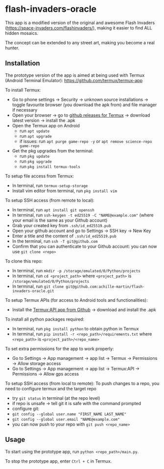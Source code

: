 # flash-invaders-oracle

This app is a modified version of the original and awesome Flash Invaders (https://space-invaders.com/flashinvaders/), making it easier to find ALL hidden mosaics.

The concept can be extended to any street art, making you become a real hunter.

## Installation

The prototype version of the app is aimed at being used with Termux (Android Terminal Emulator): https://github.com/termux/termux-app

To install Termux:
* Go to phone settings -> Security -> unknown source installations -> toggle favourite browser (you download the apk from) and file manager if necessary
* Open your browser -> go to [github releases for Termux](https://github.com/termux/termux-app) -> download latest version -> install the .apk
* Open the Termux app on Android
  * run `apt update`
  * run `apt upgrade`
  * if issues: run `apt purge game-repo -y` or `apt remove science-repo game-repo`
* Get the pkg upgrades from the terminal:   
  * run `pkg update`
  * run `pkg upgrade`
  * run `pkg install termux-tools`

To setup file access from Termux:
* In terminal, run `termux-setup-storage`
* Install vim editor from terminal, run `pkg install vim`

To setup SSH access (from remote to local):
* In terminal, run `apt install git openssh`
* In terminal, run `ssh-keygen -t ed25519 -C "NAME@example.com"` (where your email is the same as your Github account)
* Grab your created key from `.ssh/id_ed25519.pub`
* Open your github account and go to Settings → SSH key → New Key
* Enter a title and the content of  `.ssh/id_ed25519.pub`
* In the terminal, run `ssh -T git@github.com`
* Confirm that you can authenticate to your Github account: you can now use `git clone <repo>`

To clone this repo:
* In terminal, run `mkdir -p /storage/emulated/0/Python/projects`
* In terminal, run `cd <project_path>` where `<project_path>` is `/storage/emulated/0/Python/projects`
* In terminal, run `git clone git@github.com:achille-martin/flash-invaders-oracle.git`

To setup Termux APIs (for access to Android tools and functionalities):
* Install the [Termux:API app from Github](https://github.com/termux/termux-api/releases) -> download and install the .apk

To install all python packages required:
* In terminal, run `pkg install python` to obtain python in Termux
* In terminal, run `pip install -r <repo_path>/requirements.txt` where `<repo_path>` is `<project_path>/<repo_name>`

To set extra permissions for the app to work properly:
* Go to Settings -> App management -> app list -> Termux -> Permissions -> Allow storage access
* Go to Settings -> App management -> app list -> Termux:API -> Permissions -> Allow gps access

To setup SSH access (from local to remote):
To push changes to a repo, you need to configure termux and the target repo
* try `git status` in terminal (at the repo level)
* if repo is unsafe → tell git it is safe with the command prompted
* configure git:
 * `git config --global user.name "FIRST_NAME LAST_NAME"`
 * `git config --global user.email "NAME@example.com"`
* you can now push to your repo with `git push <repo_name>`

## Usage

To start using the prototype app, run `python <repo_path>/main.py`.

To stop the prototype app, enter `Ctrl + C` in Termux.
